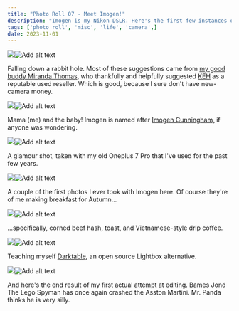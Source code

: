 ```yaml
---
title: "Photo Roll 07 - Meet Imogen!"
description: "Imogen is my Nikon DSLR. Here's the first few instances of me trying to take her out for a spin." 
tags: ['photo roll', 'misc', 'life', 'camera',]
date: 2023-11-01
---
```


<div class="floatcenter caption">
  <p><img tabindex=1 src="/photo/007/01.png" /><span class="f"><img src="/photo/007/01.png" alt="Add alt text"/></span></p>
  <p> Falling down a rabbit hole. Most of these suggestions came from <a href="https://masto.ai/@AnhedonicHedonist">my good buddy Miranda Thomas</a>, who thankfully and helpfully suggested <a href="https://www.keh.com/">KEH</a> as a reputable used reseller. Which is good, because I sure don't have new-camera money.</p>
</div>
<div class="floatcenter caption">
  <p><img tabindex=1 src="/photo/007/02.png" /><span class="f"><img src="/photo/007/02.png" alt="Add alt text"/></span></p>
  <p> Mama (me) and the baby! Imogen is named after <a href="https://en.wikipedia.org/wiki/Imogen_Cunningham">Imogen Cunningham,</a> if anyone was wondering. </p>
</div>
<div class="floatcenter caption">
  <p><img tabindex=1 src="/photo/007/03.png" /><span class="f"><img src="/photo/007/03.png" alt="Add alt text"/></span></p>
  <p> A glamour shot, taken with my old Oneplus 7 Pro that I've used for the past few years. </p>
</div>
<div class="floatcenter caption">
  <p><img tabindex=1 src="/photo/007/04.jpeg" /><span class="f"><img src="/photo/007/04.jpeg" alt="Add alt text"/></span></p>
  <p> A couple of the first photos I ever took with Imogen here. Of course they're of me making breakfast for Autumn... </a> </p>
</div>
<div class="floatcenter caption">
  <p><img tabindex=1 src="/photo/007/05.jpeg" /><span class="f"><img src="/photo/007/05.jpeg" alt="Add alt text"/></span></p>
  <p> ...specifically, corned beef hash, toast, and Vietnamese-style drip coffee. </p>
</div>
<div class="floatcenter caption">
  <p><img tabindex=1 src="/photo/007/07.png" /><span class="f"><img src="/photo/007/07.png" alt="Add alt text"/></span></p>
  <p> Teaching myself <a href="https://www.darktable.org/">Darktable</a>, an open source Lightbox alternative. </p>
</div>
<div class="floatcenter caption">
  <p><img tabindex=1 src="/photo/007/08.jpeg" /><span class="f"><img src="/photo/007/08.jpeg" alt="Add alt text"/></span></p>
  <p> And here's the end result of my first actual attempt at editing. Bames Jond The Lego Spyman has once again crashed the Asston Martini. Mr. Panda thinks he is very silly. </p>
</div>
